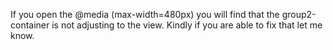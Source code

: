 If you open the @media (max-width=480px) you will find that the group2-container is not adjusting to the view. Kindly if you are able to fix that let me know.
